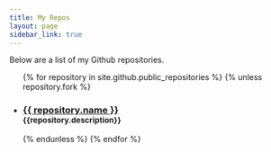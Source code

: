 ```yaml
---
title: My Repos
layout: page
sidebar_link: true
---
```

Below are a list of my Github repositories.

<ul class="posts-list">
{% for repository in site.github.public_repositories %}
{% unless repository.fork %}
<li>
  <h3>
    <a href="{{ repository.html_url }}">
      {{ repository.name }}</a><br>
      <small>{{repository.description}}</small>
  </h3>
</li>
{% endunless %}
{% endfor %}
